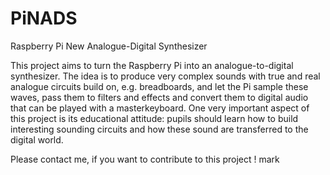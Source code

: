 # PiNADS
Raspberry Pi New Analogue-Digital Synthesizer

This project aims to turn the Raspberry Pi into an analogue-to-digital synthesizer.
The idea is to produce very complex sounds with true and real analogue circuits build on, e.g. breadboards, and let the Pi sample these waves, pass them to filters and effects and convert them to digital audio that can be played with a masterkeyboard.
One very important aspect of this project is its educational attitude: 
pupils should learn how to build interesting sounding circuits and how these sound are transferred to the digital world.

Please contact me, if you want to contribute to this project !
mark
